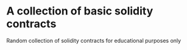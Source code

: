 # A collection of basic solidity contracts
Random collection of solidity contracts for educational purposes only

